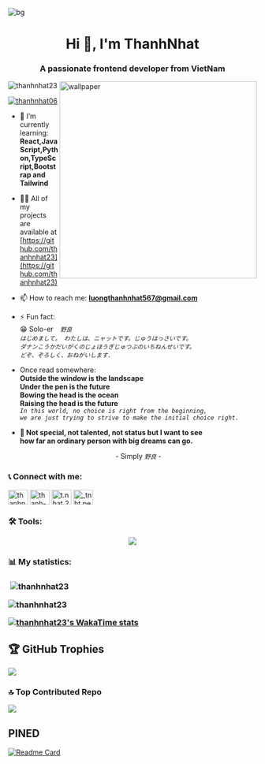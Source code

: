 ![bg](https://github.com/user-attachments/assets/4552bae8-e3a6-4702-8734-3427b21a65b2)
<h1 align="center">Hi 👋, I'm ThanhNhat</h1>
<h3 align="center">A passionate frontend developer from VietNam</h3>
<img align="right" alt="wallpaper" width="400" src="https://i.pinimg.com/736x/d2/12/8f/d2128fcc984f12dd9e64708a02433655.jpg">

<p align="left"> <img src="https://komarev.com/ghpvc/?username=thanhnhat23&label=Profile%20views&color=0e75b6&style=flat" alt="thanhnhat23" /> </p>

<p align="left"> <a href="https://twitter.com/thanhnhat06" target="blank"><img src="https://img.shields.io/twitter/follow/thanhnhat06?logo=twitter&style=for-the-badge" alt="thanhnhat06" /></a> </p>

- 🌱 I’m currently learning: **<br>React,JavaScript,Python,TypeScript,Bootstrap and Tailwind**

- 👨‍💻 All of my projects are available at [https://github.com/thanhnhat23](https://github.com/thanhnhat23)

- 📫 How to reach me: **luongthanhnhat567@gmail.com**

- ⚡ Fun fact: <br>😁 Solo-er　*`野良`* <br>*`はじめまして。 わたしは、ニャットです。じゅうはっさいです。`* <br> *`ダナンこうかだいがくのじょほうぎじゅつぶのいちねんせいです。`* <br>*`どぞ、ぞろしく、おねがいします. `*

- Once read somewhere: <strong>
<br> Outside the window is the landscape
<br> Under the pen is the future
<br> Bowing the head is the ocean
<br> Raising the head is the future </strong>
<br> *`In this world, no choice is right from the beginning,`*
<br> *`we are just trying to strive to make the initial choice right.`*

- <strong>💁 Not special, not talented, not status but I want to see <br> how far an ordinary person with big dreams can go.</strong>
<br> <p align="center"> - Simply *`野良`* - </p>

<h3 align="left">📞 Connect with me:</h3>
<p align="left">
<a href="https://twitter.com/thanhnhat06" target="blank"><img align="center" src="https://raw.githubusercontent.com/rahuldkjain/github-profile-readme-generator/master/src/images/icons/Social/twitter.svg" alt="thanhnhat06" height="30" width="40" /></a>
<a href="https://linkedin.com/in/thanh-nhật-✓-533961338" target="blank"><img align="center" src="https://raw.githubusercontent.com/rahuldkjain/github-profile-readme-generator/master/src/images/icons/Social/linked-in-alt.svg" alt="thanh-nhật-✓-533961338" height="30" width="40" /></a>
<a href="https://fb.com/t.nhat.231026" target="blank"><img align="center" src="https://raw.githubusercontent.com/rahuldkjain/github-profile-readme-generator/master/src/images/icons/Social/facebook.svg" alt="t.nhat.231026" height="30" width="40" /></a>
<a href="https://instagram.com/_tnht.per06" target="blank"><img align="center" src="https://raw.githubusercontent.com/rahuldkjain/github-profile-readme-generator/master/src/images/icons/Social/instagram.svg" alt="_tnht.per06" height="30" width="40" /></a>
</p>

<h3 align="left">🛠️ Tools:</h3>
<p align="center">
  <a href="https://skillicons.dev">
    <img src="https://skillicons.dev/icons?i=ae,ps,pr,bootstrap,figma,gitlab,github,html,css,js,react,tailwind,ts,py" />
  </a>
</p>

<h3 align="left">📊 My statistics:<h3>
<p>&nbsp;<img align="center" src="https://github-readme-stats.vercel.app/api?username=thanhnhat23&show_icons=true&locale=en&theme=tokyonight&rank_icon=github" alt="thanhnhat23" /></p>
<p><img align="center" src="https://github-readme-streak-stats.herokuapp.com/?user=thanhnhat23&theme=tokyonight" alt="thanhnhat23" /></p>
<a href="https://github.com/anuraghazra/github-readme-stats">
  <img src="https://github-readme-stats.vercel.app/api/wakatime?username=thanhnhat23&theme=tokyonight&layout=compact" alt="thanhnhat23&#39;s WakaTime stats">
</a>
  
## 🏆 GitHub Trophies
![](https://github-profile-trophy.vercel.app/?username=thanhnhat23&theme=tokyonight&no-frame=false&no-bg=true&margin-w=4)

### 🔝 Top Contributed Repo
![](https://github-contributor-stats.vercel.app/api?username=thanhnhat23&limit=5&theme=tokyonight&combine_all_yearly_contributions=true)

## PINED
[![Readme Card](https://github-readme-stats.vercel.app/api/pin/?username=thanhnhat23&repo=project&theme=tokyonight)](https://github.com/thanhnhat23/project)

<!-- Proudly created with GPRM ( https://gprm.itsvg.in ) -->
